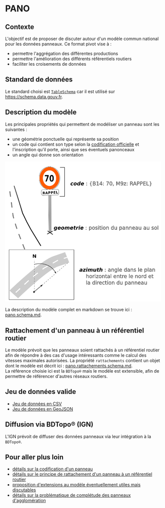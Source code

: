 # PANO  
## Contexte  

L'objectif est de proposer de discuter autour d'un modèle commun national pour les données panneaux. Ce format pivot vise à :
* permettre l'aggrégation des différentes productions
* permettre l'amélioration des différents référentiels routiers
* faciliter les croisements de données

## Standard de données

Le standard choisi est [`TableSchema`](https://specs.frictionlessdata.io/table-schema/) car il est utilisé sur https://schema.data.gouv.fr.

## Description du modèle

Les principales propriétés qui permettent de modéliser un panneau sont les suivantes :
* une géométrie ponctuelle qui représente sa position
* un code qui contient son type selon la [codification officielle](http://www.msr83.fr/IMG/pdf/catalogue_des_signaux_routiers.pdf) et l'inscription qu'il porte, ainsi que ses éventuels panonceaux
* un angle qui donne son orientation  
  
![](resources/pano.schema.png)  

La description du modèle complet en markdown se trouve ici : [pano.schema.md](doc/pano.schema.md).

## Rattachement d'un panneau à un référentiel routier

Le modèle prévoit que les panneaux soient rattachés à un référentiel routier afin de répondre à des cas d'usage intéressants comme le calcul des vitesses maximales autorisées. La propriété `rattachements` contient un objet dont le modèle est décrit ici : [pano.rattachements.schema.md](doc/pano.rattachements.schema.md).  
La référence choisie ici est la `BDTopo®` mais le modèle est extensible, afin de permettre de référencer d'autres réseaux routiers.

## Jeu de données valide

* [Jeu de données en CSV](pano.dataset.valide.csv)  
* [Jeu de données en GeoJSON](pano.dataset.valide.geojson)

## Diffusion via BDTopo® (IGN)

L'IGN prévoit de diffuser des données panneaux via leur intégration à la `BDTopo®`.

## Pour aller plus loin

* [détails sur la codification d'un panneau](doc/pano.codification.md)
* [détails sur le principe de rattachement d'un panneau à un référentiel routier](doc/pano.rattachements.md)
* [proposition d'extensions au modèle éventuellement utiles mais discutables](doc/pano.extensions.schema.md)
* [détails sur la problématique de complétude des panneaux d'agglomération](doc/pano.agglomerations.md)

